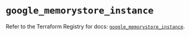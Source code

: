 # `google_memorystore_instance`

Refer to the Terraform Registry for docs: [`google_memorystore_instance`](https://registry.terraform.io/providers/hashicorp/google/6.50.0/docs/resources/memorystore_instance).

